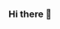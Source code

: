 ### Hi there 👋

<!--
**naroroming/naroroming** is a ✨ _special_ ✨ repository because its `README.md` (this file) appears on your GitHub profile.

Here are some ideas to get you started:

- 🔭 I’m currently working on college of AI software.
- 🌱 I’m currently learning c programming and arduino with C !!
- 💬 Ask me about curious things!
- 📫 How to reach me: send me SNS od Gmail.
- 😄 I'm always happy.

-->
